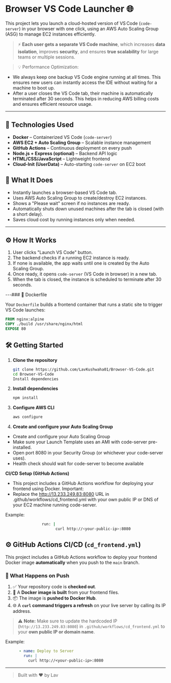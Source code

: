 # Browser VS Code Launcher 🌐

This project lets you launch a cloud-hosted version of VS Code (`code-server`) in your browser with one click, using an AWS Auto Scaling Group (ASG) to manage EC2 instances efficiently.

> ⚡ **Each user gets a separate VS Code machine**, which increases **data isolation**, improves **security**, and ensures **true scalability** for large teams or multiple sessions.

> 💡 Performance Optimization:

- We always keep one backup VS Code engine running at all times.
  This ensures new users can instantly access the IDE without waiting for a machine to boot up.
- After a user closes the VS Code tab, their machine is automatically terminated after 30 seconds.
  This helps in reducing AWS billing costs and ensures efficient resource usage.


---

## 🔧 Technologies Used

- **Docker** – Containerized VS Code (`code-server`)
- **AWS EC2 + Auto Scaling Group** – Scalable instance management
- **GitHub Actions** – Continuous deployment on every push
- **Node.js + Express (optional)** – Backend API logic
- **HTML/CSS/JavaScript** – Lightweight frontend
- **Cloud-Init (UserData)** – Auto-starting `code-server` on EC2 boot

## 🚀 What It Does

- Instantly launches a browser-based VS Code tab.
- Uses AWS Auto Scaling Group to create/destroy EC2 instances.
- Shows a "Please wait" screen if no instances are ready.
- Automatically shuts down unused machines after the tab is closed (with a short delay).
- Saves cloud cost by running instances only when needed.

---

## ⚙️ How It Works

1. User clicks "Launch VS Code" button.
2. The backend checks if a running EC2 instance is ready.
3. If none is available, the app waits until one is created by the Auto Scaling Group.
4. Once ready, it opens `code-server` (VS Code in browser) in a new tab.
5. When the tab is closed, the instance is scheduled to terminate after 30 seconds.

---### 🐳 Dockerfile

Your `Dockerfile` builds a frontend container that runs a static site to trigger VS Code launches:

```dockerfile
FROM nginx:alpine
COPY ./build /usr/share/nginx/html
EXPOSE 80
```



## 🛠️ Getting Started

1. **Clone the repository**

   ```bash
   git clone https://github.com/LavKushwaha01/Browser-VS-Code.git
   cd Browser-VS-Code
   Install dependencies

2. **Install dependencies**
   ```bash
   npm install
   
3. **Configure AWS CLI**
   ```bash
   aws configure
   

4. **Create and configure your Auto Scaling Group**
 -  Create and configure your Auto Scaling Group
 -  Make sure your Launch Template uses an AMI with code-server pre-installed.
 -  Open port 8080 in your Security Group (or whichever your code-server uses).
 -  Health check should wait for code-server to become available

**CI/CD Setup (GitHub Actions)**
-  This project includes a GitHub Actions workflow for deploying your frontend using Docker.
    Important:
- Replace the http://13.233.249.83:8080 URL in .github/workflows/cd_frontend.yml with your own public IP or DNS of your EC2 machine running code-server.

Example:
```bash      - name: Deploy to Server
                run: |
                      curl http://<your-public-ip>:8080
```

## ⚙️ GitHub Actions CI/CD (`cd_frontend.yml`)

This project includes a GitHub Actions workflow to deploy your frontend Docker image **automatically** when you push to the `main` branch.

### 🔄 What Happens on Push

1. ✅ Your repository code is **checked out**.
2. 🐳 A **Docker image is built** from your frontend files.
3. 📦 The image is **pushed to Docker Hub**.
4. 🌐 A **`curl` command triggers a refresh** on your live server by calling its IP address.

> ⚠️ **Note:** Make sure to update the hardcoded IP (`http://13.233.249.83:8080`) in `.github/workflows/cd_frontend.yml` to your **own public IP or domain name**.

Example:

```yml
      - name: Deploy to Server
        run: |
          curl http://<your-public-ip>:8080
```
---

> Built with ❤️ by Lav



